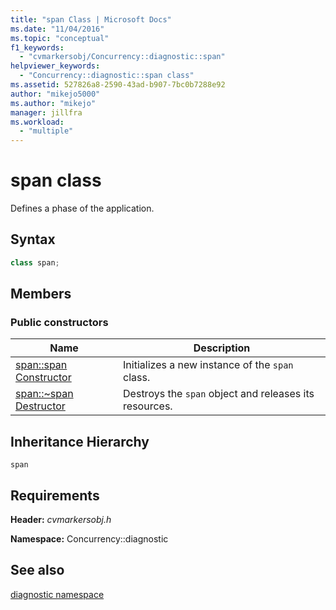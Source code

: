 ```yaml
---
title: "span Class | Microsoft Docs"
ms.date: "11/04/2016"
ms.topic: "conceptual"
f1_keywords: 
  - "cvmarkersobj/Concurrency::diagnostic::span"
helpviewer_keywords: 
  - "Concurrency::diagnostic::span class"
ms.assetid: 527826a8-2590-43ad-b907-7bc0b7288e92
author: "mikejo5000"
ms.author: "mikejo"
manager: jillfra
ms.workload: 
  - "multiple"
---
```

# span class
Defines a phase of the application.  
  
## Syntax  
  
```cpp  
class span;  
```  
  
## Members  
  
### Public constructors  
  
|Name|Description|  
|----------|-----------------|  
|[span::span Constructor](../profiling/span-span-constructor.md)|Initializes a new instance of the `span` class.|  
|[span::~span Destructor](../profiling/span-tilde-span-destructor.md)|Destroys the `span` object and releases its resources.|  
  
## Inheritance Hierarchy  
 `span`  
  
## Requirements  
 **Header:** *cvmarkersobj.h*  
  
 **Namespace:** Concurrency::diagnostic  
  
## See also  
 [diagnostic namespace](../profiling/diagnostic-namespace.md)